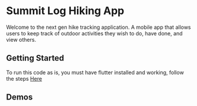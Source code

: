 # Summit Log Hiking App
Welcome to the next gen hike tracking application. 
A mobile app that allows users to keep track of outdoor activities they wish to do, have done, and view others.

## Getting Started

To run this code as is, you must have flutter installed and working, follow the steps [Here](https://flutter.io/)

## Demos


